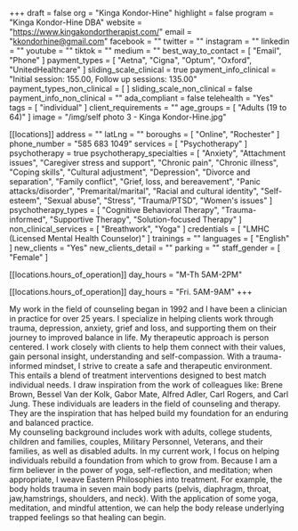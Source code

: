 +++
draft = false
org = "Kinga Kondor-Hine"
highlight = false
program = "Kinga Kondor-Hine DBA"
website = "https://www.kingakondortherapist.com/"
email = "kkondorhine@gmail.com"
facebook = ""
twitter = ""
instagram = ""
linkedin = ""
youtube = ""
tiktok = ""
medium = ""
best_way_to_contact = [ "Email", "Phone" ]
payment_types = [ "Aetna", "Cigna", "Optum", "Oxford", "UnitedHealthcare" ]
sliding_scale_clinical = true
payment_info_clinical = "Initial session: 155.00, Follow up sessions: 135.00"
payment_types_non_clinical = [ ]
sliding_scale_non_clinical = false
payment_info_non_clinical = ""
ada_compliant = false
telehealth = "Yes"
tags = [ "individual" ]
client_requirements = ""
age_groups = [ "Adults (19 to 64)" ]
image = "/img/self photo 3 - Kinga Kondor-Hine.jpg"

[[locations]]
address = ""
latLng = ""
boroughs = [ "Online", "Rochester" ]
phone_number = "585 683 1049"
services = [ "Psychotherapy" ]
psychotherapy = true
psychotherapy_specialties = [
  "Anxiety",
  "Attachment issues",
  "Caregiver stress and support",
  "Chronic pain",
  "Chronic illness",
  "Coping skills",
  "Cultural adjustment",
  "Depression",
  "Divorce and separation",
  "Family conflict",
  "Grief, loss, and bereavement",
  "Panic attacks/disorder",
  "Premarital/marital",
  "Racial and cultural identity",
  "Self-esteem",
  "Sexual abuse",
  "Stress",
  "Trauma/PTSD",
  "Women's issues"
]
psychotherapy_types = [
  "Cognitive Behavioral Therapy",
  "Trauma-informed",
  "Supportive Therapy",
  "Solution-focused Therapy"
]
non_clinical_services = [ "Breathwork", "Yoga" ]
credentials = [ "LMHC (Licensed Mental Health Counselor)" ]
trainings = ""
languages = [ "English" ]
new_clients = "Yes"
new_clients_detail = ""
parking = ""
staff_gender = [ "Female" ]

  [[locations.hours_of_operation]]
  day_hours = "M-Th 5AM-2PM"

  [[locations.hours_of_operation]]
  day_hours = "Fri. 5AM-9AM"
+++


My work in the field of counseling began in 1992 and I have been a clinician in practice for over 25 years. I specialize in helping clients work through trauma, depression, anxiety, grief and loss, and supporting them on their journey to improved balance in life. My therapeutic approach is person centered. I work closely with clients to help them connect with their values, gain personal insight, understanding and self-compassion. With a trauma-informed mindset, I strive to create a safe and therapeutic environment. This entails a blend of treatment interventions designed to best match individual needs. I draw inspiration from the work of colleagues like: Brene Brown, Bessel Van der Kolk, Gabor Mate, Alfred Adler, Carl Rogers, and Carl Jung. These individuals are leaders in the field of counseling and therapy. They are the inspiration that has helped build my foundation for an enduring and balanced practice. <br>
My counseling background includes work with adults, college students, children and families, couples, Military Personnel, Veterans, and their families, as well as disabled adults. In my current work, I focus on helping individuals rebuild a foundation from which to grow from. Because I am a firm believer in the power of yoga, self-reflection, and meditation; when appropriate, I weave Eastern Philosophies into treatment. For example, the body holds trauma in seven main body parts (pelvis, diaphragm, throat, jaw,hamstrings, shoulders, and neck). With the application of some yoga, meditation, and mindful attention, we can help the body release underlying trapped feelings so that healing can begin. <br>
